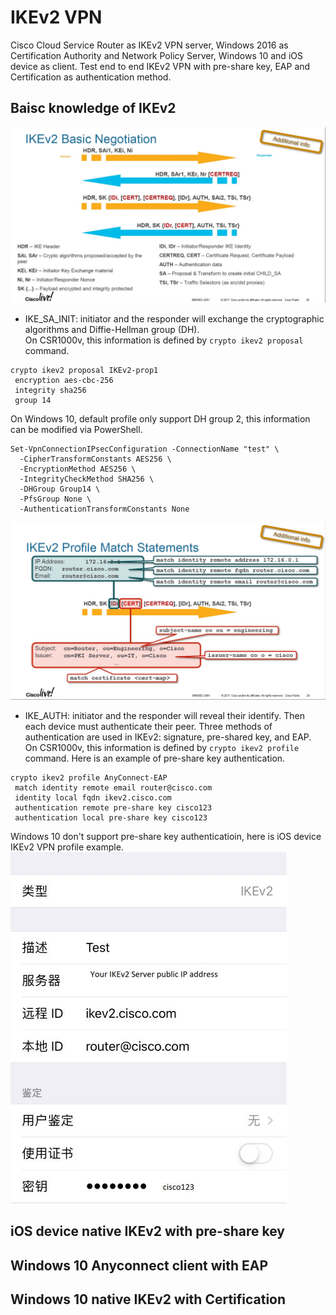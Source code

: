 IKEv2 VPN
=====
Cisco Cloud Service Router as IKEv2 VPN server, Windows 2016 as Certification Authority and Network Policy Server, Windows 10 and iOS device as client. Test end to end IKEv2 VPN with pre-share key, EAP and Certification as authentication method. 

Baisc knowledge of IKEv2
-----
![](https://github.com/yinghli/IKEv2VPN/blob/master/IKEv2Basic.jpg)


+ IKE_SA_INIT: initiator and the responder will exchange the cryptographic algorithms and Diffie-Hellman group (DH). <br>
On CSR1000v, this information is defined by `crypto ikev2 proposal` command. 
```
crypto ikev2 proposal IKEv2-prop1 
 encryption aes-cbc-256
 integrity sha256
 group 14
```
On Windows 10, default profile only support DH group 2, this information can be modified via PowerShell. 
```
Set-VpnConnectionIPsecConfiguration -ConnectionName "test" \
  -CipherTransformConstants AES256 \
  -EncryptionMethod AES256 \
  -IntegrityCheckMethod SHA256 \
  -DHGroup Group14 \
  -PfsGroup None \
  -AuthenticationTransformConstants None
```
![](https://github.com/yinghli/IKEv2VPN/blob/master/IKEAUTH.jpg)

+ IKE_AUTH: initiator and the responder will reveal their identify. Then each device must authenticate their peer. Three methods of authentication are used in IKEv2: signature, pre-shared key, and EAP. <br>
On CSR1000v, this information is defined by `crypto ikev2 profile` command. Here is an example of pre-share key authentication.
```
crypto ikev2 profile AnyConnect-EAP
 match identity remote email router@cisco.com
 identity local fqdn ikev2.cisco.com
 authentication remote pre-share key cisco123
 authentication local pre-share key cisco123
 ```
Windows 10 don't support pre-share key authenticatioin, here is iOS device IKEv2 VPN profile example. 
![](https://github.com/yinghli/IKEv2VPN/blob/master/iOS.jpg)

iOS device native IKEv2 with pre-share key
-----

Windows 10 Anyconnect client with EAP 
-----

Windows 10 native IKEv2 with Certification
-----
